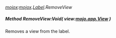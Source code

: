 _[mojox](../../modules/mojox/mojox-module.md):[mojox](../../modules/mojox/mojox-module.md).[Label](../../modules/mojox/mojox-label.md).RemoveView_
##### Method RemoveView:Void( view:[mojo.app.View](../../modules/mojo/mojo-app-view.md) )
Removes a view from the label.
